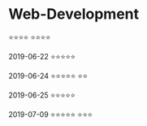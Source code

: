 # Web-Development
⭐⭐⭐⭐
⭐⭐⭐⭐

2019-06-22
⭐⭐⭐⭐⭐

2019-06-24
⭐⭐⭐⭐⭐
⭐⭐

2019-06-25
⭐⭐⭐⭐⭐

2019-07-09
⭐⭐⭐⭐⭐
⭐⭐⭐